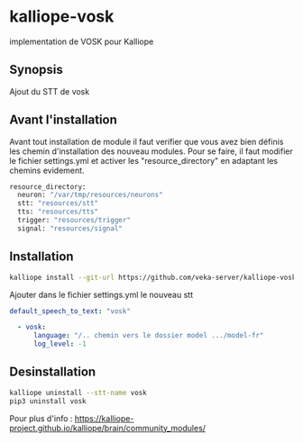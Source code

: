 # kalliope-vosk
implementation de VOSK pour Kalliope 

## Synopsis
Ajout du STT de vosk

## Avant l'installation
Avant tout installation de module il faut verifier que vous avez bien définis les chemin d'installation des nouveau modules.
Pour se faire, il faut modifier le fichier settings.yml et activer les "resource_directory" en adaptant les chemins evidement.
```bash
resource_directory:
  neuron: "/var/tmp/resources/neurons"
  stt: "resources/stt"
  tts: "resources/tts"
  trigger: "resources/trigger"
  signal: "resources/signal"
```

## Installation
```bash
kalliope install --git-url https://github.com/veka-server/kalliope-vosk.git
```

Ajouter dans le fichier settings.yml le nouveau stt
```yml
default_speech_to_text: "vosk"
```

```yml
  - vosk:
      language: "/.. chemin vers le dossier model .../model-fr"
      log_level: -1
```

## Desinstallation
```bash
kalliope uninstall --stt-name vosk
pip3 uninstall vosk
```

Pour plus d'info : https://kalliope-project.github.io/kalliope/brain/community_modules/
